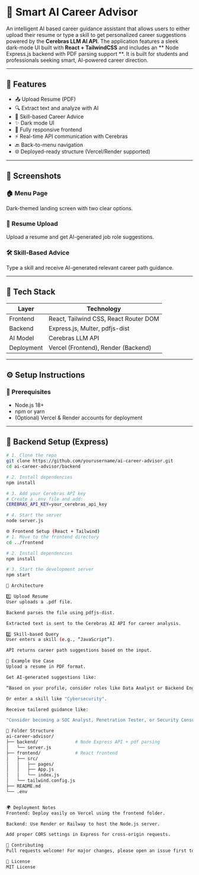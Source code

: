 # 🤖 Smart AI Career Advisor

An intelligent AI based career guidance assistant that allows users to either upload their resume or type a skill to get personalized career suggestions powered by the **Cerebras LLM AI API**. The application features a sleek dark-mode UI built with **React + TailwindCSS** and includes an ** Node Express.js backend with PDF parsing support **.
It is built  for students and professionals seeking smart, AI-powered career direction.

---

## 🚀 Features

- 📤 Upload Resume (PDF)
- 🔍 Extract text and analyze with AI
- 🧠 Skill-based Career Advice
- ✨ Dark mode UI
- 📱 Fully responsive frontend
- ⚡ Real-time API communication with Cerebras
- 🔙 Back-to-menu navigation
- 🌐 Deployed-ready structure (Vercel/Render supported)

---

## 📸 Screenshots

### 🏠 Menu Page  
Dark-themed landing screen with two clear options.

### 📄 Resume Upload  
Upload a resume and get AI-generated job role suggestions.

### 🛠️ Skill-Based Advice  
Type a skill and receive AI-generated relevant career path guidance.

---

## 🧰 Tech Stack

| Layer      | Technology                          |
|------------|--------------------------------------|
| Frontend   | React, Tailwind CSS, React Router DOM |
| Backend    | Express.js, Multer, pdfjs-dist       |
| AI Model   | Cerebras LLM API                     |
| Deployment | Vercel (Frontend), Render (Backend)  |

---

## ⚙️ Setup Instructions

### 🔧 Prerequisites

- Node.js 18+
- npm or yarn
- (Optional) Vercel & Render accounts for deployment

---

## 🧠 Backend Setup (Express)

```bash
# 1. Clone the repo
git clone https://github.com/yourusername/ai-career-advisor.git
cd ai-career-advisor/backend

# 2. Install dependencies
npm install

# 3. Add your Cerebras API key
# Create a .env file and add:
CEREBRAS_API_KEY=your_cerebras_api_key

# 4. Start the server
node server.js

🌐 Frontend Setup (React + Tailwind)
# 1. Move to the frontend directory
cd ../frontend

# 2. Install dependencies
npm install

# 3. Start the development server
npm start

🧠 Architecture

1️⃣ Upload Resume
User uploads a .pdf file.

Backend parses the file using pdfjs-dist.

Extracted text is sent to the Cerebras AI API for career analysis.

2️⃣ Skill-based Query
User enters a skill (e.g., “JavaScript”).

API returns career path suggestions based on the input.

🧪 Example Use Case
Upload a resume in PDF format.

Get AI-generated suggestions like:

“Based on your profile, consider roles like Data Analyst or Backend Engineer.”

Or enter a skill like "Cybersecurity".

Receive tailored guidance like:

"Consider becoming a SOC Analyst, Penetration Tester, or Security Consultant."

📁 Folder Structure
ai-career-advisor/
├── backend/              # Node Express API + pdf parsing
│   └── server.js
├── frontend/             # React frontend
│   ├── src/
│   │   ├── pages/
│   │   ├── App.js
│   │   └── index.js
│   └── tailwind.config.js
├── README.md
└── .env


🌍 Deployment Notes
Frontend: Deploy easily on Vercel using the frontend folder.

Backend: Use Render or Railway to host the Node.js server.

Add proper CORS settings in Express for cross-origin requests.

🤝 Contributing
Pull requests welcome! For major changes, please open an issue first to discuss what you would like to change.

📜 License
MIT License

